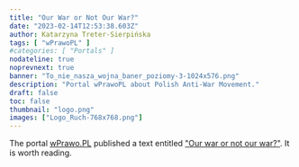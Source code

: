 ```yaml
---
title: "Our War or Not Our War?"
date: "2023-02-14T12:53:38.603Z"
author: Katarzyna Treter-Sierpińska
tags: [ "wPrawoPL" ]
#categories: [ "Portals" ]
nodateline: true
noprevnext: true
banner: "To_nie_nasza_wojna_baner_poziomy-3-1024x576.png"
description: "Portal wPrawoPL about Polish Anti-War Movement."
draft: false
toc: false
thumbnail: "logo.png"
images: ["Logo_Ruch-768x768.png"]
---
```


The portal [wPrawo.PL](https://wprawo.pl/ "Portal wPrawo.PL") published a text entitled ["Our war or not our war?"](https://wprawo.pl/katarzyna-ts-nasza-wojna-czy-nie-nasza/ "Portal wPrawo.PL"). It is worth reading.
